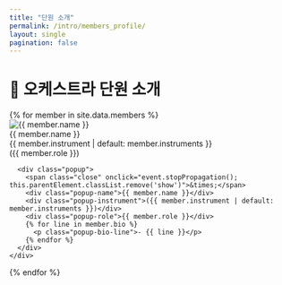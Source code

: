 ```yaml
---
title: "단원 소개"
permalink: /intro/members_profile/
layout: single
pagination: false
---
```


# 🎯 오케스트라 단원 소개

<link rel="stylesheet" href="/_sass/members.css">

<div class="member-gallery">
  {% for member in site.data.members %}
    <div class="member-card" onclick="togglePopup(this)">
      <div class="image-box">
        <img src="{{ member.image }}" alt="{{ member.name }}">
      </div>
      <div class="member-info">
        <div class="member-name">{{ member.name }}</div>
        <div class="member-instrument">{{ member.instrument | default: member.instruments }}</div>
        <div class="member-role">({{ member.role }})</div>
      </div>

      <div class="popup">
        <span class="close" onclick="event.stopPropagation(); this.parentElement.classList.remove('show')">&times;</span>
        <div class="popup-name">{{ member.name }}</div>
        <div class="popup-instrument">({{ member.instrument | default: member.instruments }})</div>
        <div class="popup-role">{{ member.role }}</div>
        {% for line in member.bio %}
          <p class="popup-bio-line">- {{ line }}</p>
        {% endfor %}
      </div>
    </div>
  {% endfor %}
</div>

<script>
function togglePopup(cardElement) {
  document.querySelectorAll('.popup').forEach(p => p.classList.remove('show'));
  const popup = cardElement.querySelector('.popup');
  popup.classList.toggle('show');
  event.stopPropagation();
}

document.addEventListener('click', function(event) {
  const isCard = event.target.closest('.member-card');
  if (!isCard) {
    document.querySelectorAll('.popup').forEach(p => p.classList.remove('show'));
  }
});
</script>
